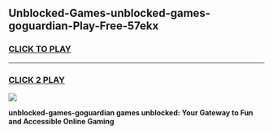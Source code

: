 
## Unblocked-Games-unblocked-games-goguardian-Play-Free-57ekx
<h3>
<a href="https://premium76.site?title=unblocked-games-goguardian&ref=15A">CLICK TO PLAY</a></h3>
<hr>

<h3>
<a href="https://premium76.site?title=unblocked-games-goguardian&ref=15A">CLICK 2 PLAY</a>
  
</h3>

<a href="https://premium76.site?title=unblocked-games-goguardian&ref=15A"><img src="https://clearcache.store/games.png"></a>


**unblocked-games-goguardian games unblocked: Your Gateway to Fun and Accessible Online Gaming**
